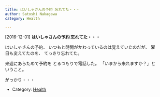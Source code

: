 ```yaml
---
title: はいしゃさんの予約 忘れてた・・・
author: Satoshi Nakagawa
category: Health

---
```


[2016-12-01] **はいしゃさんの予約 忘れてた・・・** 

 はいしゃさんの予約、
いつもと時間がかわっているのは覚えていたのだが、
曜日も変えてたのを、
てっきり忘れてた。

 来週にあらためて予約を
とるつもりで電話した。
「いまから来れますか？」ということ。

 がっかり・・・

- Category: [Health](https://merapano.github.io/categories.html#Health)

